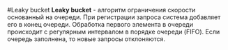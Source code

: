 #Leaky bucket
**Leaky bucket** - алгоритм ограничения скорости основанный на очереди. При регистрации запроса система 
добавляет его в конец очереди. Обработка первого элемента в очереди происходит с регулярным интервалом 
в порядке очереди (FIFO). Если очередь заполнена, то новые запросы отклоняются.
